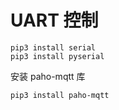 # UART 控制



```shell
pip3 install serial
pip3 install pyserial
```

安装 paho-mqtt 库

```shell
pip3 install paho-mqtt
```



